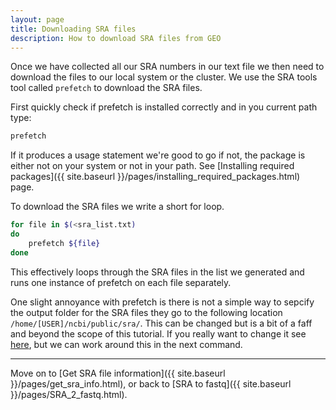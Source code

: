 ```yaml
---
layout: page
title: Downloading SRA files
description: How to download SRA files from GEO
---
```


Once we have collected all our SRA numbers in our text file we then need to download the files to our
local system or the cluster. We use the SRA tools tool called `prefetch` to download the SRA files.

First quickly check if prefetch is installed correctly and in you current path type:

~~~bash
prefetch 
~~~

If it produces a usage statement we're good to go if not, the package is either not on your system or 
not in your path. See [Installing required packages]({{ site.baseurl }}/pages/installing_required_packages.html)
page.

To download the SRA files we write a short for loop. 

~~~bash
for file in $(<sra_list.txt)
do
    prefetch ${file}
done
~~~

This effectively loops through the SRA files in the list we generated and runs one instance of prefetch
on each file separately. 

One slight annoyance with prefetch is there is not a simple way to sepcify the output folder for the SRA 
files they go to the following location `/home/[USER]/ncbi/public/sra/`. This can be changed but is a bit 
of a faff and beyond the scope of this tutorial. If you really want to change it see 
[here](https://www.biostars.org/p/175096/), but we can work around this in the next command.

***

Move on to [Get SRA file information]({{ site.baseurl }}/pages/get_sra_info.html), or back
to [SRA to fastq]({{ site.baseurl }}/pages/SRA_2_fastq.html).

